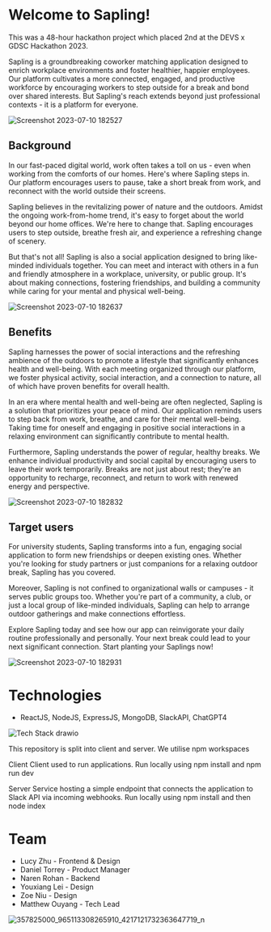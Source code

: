 # Welcome to Sapling!

This was a 48-hour hackathon project which placed 2nd at the DEVS x GDSC Hackathon 2023.

Sapling is a groundbreaking coworker matching application designed to enrich workplace environments and foster healthier, happier employees. Our platform cultivates a more connected, engaged, and productive workforce by encouraging workers to step outside for a break and bond over shared interests. But Sapling's reach extends beyond just professional contexts - it is a platform for everyone.

![Screenshot 2023-07-10 182527](https://github.com/lukisoo/sprout/assets/43261675/2d131040-ac86-4ead-8e14-01d5440a1484)

## Background
In our fast-paced digital world, work often takes a toll on us - even when working from the comforts of our homes. Here's where Sapling steps in. Our platform encourages users to pause, take a short break from work, and reconnect with the world outside their screens.

Sapling believes in the revitalizing power of nature and the outdoors. Amidst the ongoing work-from-home trend, it's easy to forget about the world beyond our home offices. We're here to change that. Sapling encourages users to step outside, breathe fresh air, and experience a refreshing change of scenery.

But that's not all! Sapling is also a social application designed to bring like-minded individuals together. You can meet and interact with others in a fun and friendly atmosphere in a workplace, university, or public group. It's about making connections, fostering friendships, and building a community while caring for your mental and physical well-being.

![Screenshot 2023-07-10 182637](https://github.com/lukisoo/sprout/assets/43261675/c94e246b-af62-44a9-b47f-6840ce9bedbe)

## Benefits

Sapling harnesses the power of social interactions and the refreshing ambience of the outdoors to promote a lifestyle that significantly enhances health and well-being. With each meeting organized through our platform, we foster physical activity, social interaction, and a connection to nature, all of which have proven benefits for overall health.

In an era where mental health and well-being are often neglected, Sapling is a solution that prioritizes your peace of mind. Our application reminds users to step back from work, breathe, and care for their mental well-being. Taking time for oneself and engaging in positive social interactions in a relaxing environment can significantly contribute to mental health.

Furthermore, Sapling understands the power of regular, healthy breaks. We enhance individual productivity and social capital by encouraging users to leave their work temporarily. Breaks are not just about rest; they're an opportunity to recharge, reconnect, and return to work with renewed energy and perspective.

![Screenshot 2023-07-10 182832](https://github.com/lukisoo/sprout/assets/43261675/c4606761-b6ba-4d98-a8d1-a00da0ba5ff4)

## Target users

For university students, Sapling transforms into a fun, engaging social application to form new friendships or deepen existing ones. Whether you're looking for study partners or just companions for a relaxing outdoor break, Sapling has you covered.

Moreover, Sapling is not confined to organizational walls or campuses - it serves public groups too. Whether you're part of a community, a club, or just a local group of like-minded individuals, Sapling can help to arrange outdoor gatherings and make connections effortless.

Explore Sapling today and see how our app can reinvigorate your daily routine professionally and personally. Your next break could lead to your next significant connection. Start planting your Saplings now!

![Screenshot 2023-07-10 182931](https://github.com/lukisoo/sprout/assets/43261675/779f8804-2715-47a9-9c75-9e35388c0496)

# Technologies
- ReactJS, NodeJS, ExpressJS, MongoDB, SlackAPI, ChatGPT4

![Tech Stack drawio](https://github.com/lukisoo/sprout/assets/43261675/a78abc18-d90f-4a18-a18c-8114c9b700cd)

This repository is split into client and server. We utilise npm workspaces

Client
Client used to run applications. Run locally using npm install and npm run dev

Server
Service hosting a simple endpoint that connects the application to Slack API via incoming webhooks. Run locally using npm install and then node index

# Team

- Lucy Zhu - Frontend & Design 
- Daniel Torrey - Product Manager
- Naren Rohan - Backend
- Youxiang Lei - Design
- Zoe Niu - Design
- Matthew Ouyang - Tech Lead

![357825000_965113308265910_4217121732363647719_n](https://github.com/lukisoo/sprout/assets/43261675/54d67d70-6702-4df4-b54c-cc01c163f5b0)


